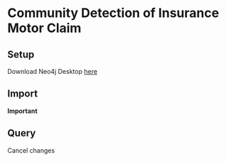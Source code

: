 # Community Detection of Insurance Motor Claim
## Setup
 Download Neo4j Desktop [here](https://neo4j.com/download/)
## Import

**Important**

## Query
Cancel changes
